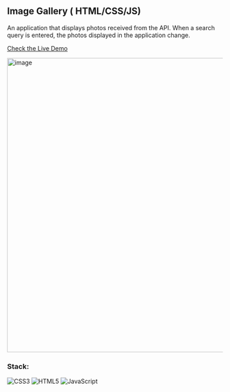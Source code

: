 ## Image Gallery ( HTML/CSS/JS)

An application that displays photos received from the API. When a search query is entered, the photos displayed in the application change.

[Check the Live Demo](https://rolling-scopes-school.github.io/veraveritvveru-JSFEPRESCHOOL2024Q2/image-gallery/)

<img width="1321" height="687" alt="image" src="https://github.com/user-attachments/assets/0855df62-5604-402e-bc27-3b9c649d0126" />


### Stack:
![CSS3](https://img.shields.io/badge/css3-%231572B6.svg?style=for-the-badge&logo=css3&logoColor=white)
![HTML5](https://img.shields.io/badge/html5-%23E34F26.svg?style=for-the-badge&logo=html5&logoColor=white)
![JavaScript](https://img.shields.io/badge/JavaScript-323330?style=for-the-badge&logo=javascript&logoColor=F7DF1E)
